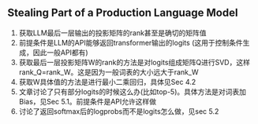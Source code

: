 ## Stealing Part of a Production Language Model
1. 获取LLM最后一层输出的投影矩阵的rank甚至是确切的矩阵值
2. 前提条件是LLM的API能够返回transformer输出的logits (这用于控制条件生成，因此一般API都有)
3. 获取最后一层投影矩阵W的rank的方法是对logits组成矩阵Q进行SVD，这样rank_Q=rank_W。这是因为一般词表的大小远大于rank_W
4. 获取W具体值的方法是进行最小二乘回归，具体见Sec 4.2
5. 文章讨论了只有部分logits的时候这么办(比如top-5)。具体方法是对词表加Bias，见Sec 5.1。前提条件是API允许这样做
6. 讨论了返回softmax后的logprobs而不是logits怎么做，见sec 5.2